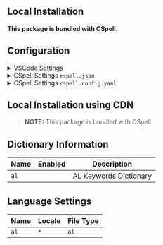 ## Local Installation

**This package is bundled with CSpell.**

## Configuration

<details>
<summary>VSCode Settings</summary>

Add the following to your VSCode settings:

**`.vscode/settings.json`**

```jsonc
{
  "cSpell.dictionaries": ["al"],
}
```

</details>

<details>
<summary>CSpell Settings <code>cspell.json</code></summary>

**`cspell.json`**

```jsonc
{
  "dictionaries": ["al"],
}
```

</details>

<details>
<summary>CSpell Settings <code>cspell.config.yaml</code></summary>

**`cspell.config.yaml`**

```yaml
dictionaries:
  - al
```

</details>

## Local Installation using CDN

> **NOTE:** This package is bundled with CSpell.

## Dictionary Information

| Name | Enabled | Description            |
| ---- | ------- | ---------------------- |
| `al` |         | AL Keywords Dictionary |

## Language Settings

| Name | Locale | File Type |
| ---- | ------ | --------- |
| `al` | `*`    | `al`      |
